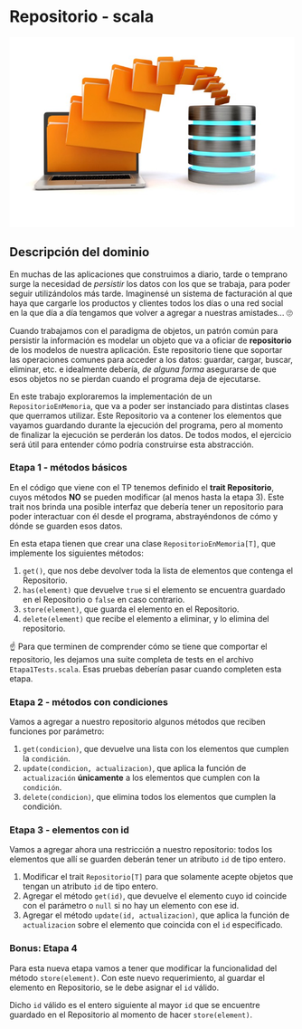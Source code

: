 # Repositorio - scala

![portada](assets/cover.jpeg)

## Descripción del dominio

En muchas de las aplicaciones que construimos a diario, tarde o temprano surge la necesidad de _persistir_ los datos con los que se trabaja, para poder seguir utilizándolos más tarde. Imaginensé un sistema de facturación al que haya que cargarle los productos y clientes todos los días o una red social en la que día a día tengamos que volver a agregar a nuestras amistades... 🙄

Cuando trabajamos con el paradigma de objetos, un patrón común para persistir la información es modelar un objeto que va a oficiar de **repositorio** de los modelos de nuestra aplicación. Este repositorio tiene que soportar las operaciones comunes para acceder a los datos: guardar, cargar, buscar, eliminar, etc. e idealmente debería, _de alguna forma_ asegurarse de que esos objetos no se pierdan cuando el programa deja de ejecutarse. 

En este trabajo exploraremos la implementación de un `RepositorioEnMemoria`, que va a poder ser instanciado para distintas clases que querramos utilizar. Este Repositorio va a contener los elementos que vayamos guardando durante la ejecución del programa, pero al momento de finalizar la ejecución se perderán los datos. De todos modos, el ejercicio será útil para entender cómo podría construirse esta abstracción.


### Etapa 1 - métodos básicos

En el código que viene con el TP tenemos definido el **trait Repositorio**, cuyos métodos **NO** se pueden modificar (al menos hasta la etapa 3). Este trait nos brinda una posible interfaz que debería tener un repositorio para poder interactuar con él desde el programa, abstrayéndonos de cómo y dónde se guarden esos datos.

En esta etapa tienen que crear una clase `RepositorioEnMemoria[T]`, que implemente los siguientes métodos:

1. `get()`, que nos debe devolver toda la lista de elementos que contenga el Repositorio.
2. `has(element)` que devuelve `true` si el elemento se encuentra guardado en el Repositorio o `false` en caso contrario.
3. `store(element)`, que guarda el elemento en el Repositorio.
4. `delete(element)` que recibe el elemento a eliminar, y lo elimina del repositorio.

☝️ Para que terminen de comprender cómo se tiene que comportar el repositorio, les dejamos una suite completa de tests en el archivo `Etapa1Tests.scala`. Esas pruebas deberían pasar cuando completen esta etapa.

### Etapa 2 - métodos con condiciones

Vamos a agregar a nuestro repositorio algunos métodos que reciben funciones por parámetro:

1. `get(condicion)`, que devuelve una lista con los elementos que cumplen la `condición`.
2. `update(condicion, actualizacion)`, que aplica la función de `actualización` **únicamente** a los elementos que cumplen con la `condición`.
3. `delete(condicion)`, que elimina todos los elementos que cumplen la condición.

### Etapa 3 - elementos con id

Vamos a agregar ahora una restricción a nuestro repositorio: todos los elementos que allí se guarden deberán tener un atributo `id` de tipo entero. 

1. Modificar el trait `Repositorio[T]` para que solamente acepte objetos que tengan un atributo `id` de tipo entero.
2. Agregar el método `get(id)`, que devuelve el elemento cuyo id coincide con el parámetro o `null` si no hay un elemento con ese id.
3. Agregar el método `update(id, actualizacion)`, que aplica la función de `actualizacion` sobre el elemento que coincida con el `id` especificado.

### Bonus: Etapa 4

Para esta nueva etapa vamos a tener que modificar la funcionalidad del método `store(element)`. Con este nuevo requerimiento, al guardar el elemento en Repositorio, se le debe asignar el `id` válido.

Dicho `id` válido es el entero siguiente al mayor `id` que se encuentre guardado en el Repositorio al momento de hacer `store(element)`.
